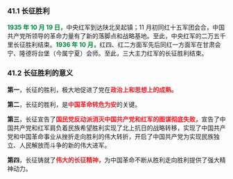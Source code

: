
### 41.1 长征胜利

<font style = "color:#00833A"><b>1935 年 10 月 19 日，</b></font>中央红军到达陕北吴起镇；11 月初同红十五军团会合，中国共产党所领导的革命力量有了新的落脚点和战略基地。至此，中央红军的二万五千里长征胜利结束。<font style = "color:#00833A"><b>1936 年 10 月，</b></font>红四、红二方面军先后同红一方面军在甘肃会宁、隆德将台堡（今属宁夏）会师。至此，三大主力红军的长征胜利结束。

### 41.2 长征胜利的意义

**第一**，长征的胜利，极大地促进了党在<font style = "color:#EE1C25"><b>政治上和思想上的成熟。</b></font>

**第二**，长征的胜利，是<font style = "color:#EE1C25"><b>中国革命转危为安</b></font>的关键。

**第三**，长征宣告了<font style = "color:#EE1C25"><b>国民党反动派消灭中国共产党和红军的图谋彻底失败，</b></font>宣告了中国共产党和红军肩负着民族希望胜利实现了北上抗日的战略转移，实现了中国共产党和中国革命事业从挫折走向胜利的伟大转折，开启了中国共产党为实现民族独立、人民解放而斗争的新的伟大进军。

**第四**，长征铸就了<font style = "color:#EE1C25"><b>伟大的长征精神，</b></font>为中国革命不断从胜利走向胜利提供了强大精神动力。